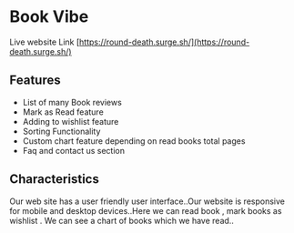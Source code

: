 # Book Vibe

Live website Link [https://round-death.surge.sh/](https://round-death.surge.sh/)

## Features

- List of many Book reviews
- Mark as Read feature
- Adding to wishlist feature
- Sorting Functionality
- Custom chart feature depending on read books total pages
- Faq and contact us section

## Characteristics

Our web site has a user friendly user interface..Our website is responsive for mobile and desktop devices..Here we can read book , mark books as wishlist . We can see a chart of books which we have read..
